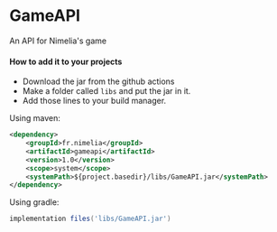 # GameAPI

An API for Nimelia's game

#### How to add it to your projects
- Download the jar from the github actions
- Make a folder called `libs` and put the jar in it.
- Add those lines to your build manager.

Using maven:
```xml
<dependency>
    <groupId>fr.nimelia</groupId>
    <artifactId>gameapi</artifactId>
    <version>1.0</version>
    <scope>system</scope>
    <systemPath>${project.basedir}/libs/GameAPI.jar</systemPath>
</dependency>
```

Using gradle:
```groovy
implementation files('libs/GameAPI.jar')
```
